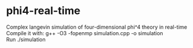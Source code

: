 # phi4-real-time
Complex langevin simulation of four-dimensional phi^4 theory in real-time  
Compile it with: g++ -O3 -fopenmp simulation.cpp -o simulation  
Run ./simulation
